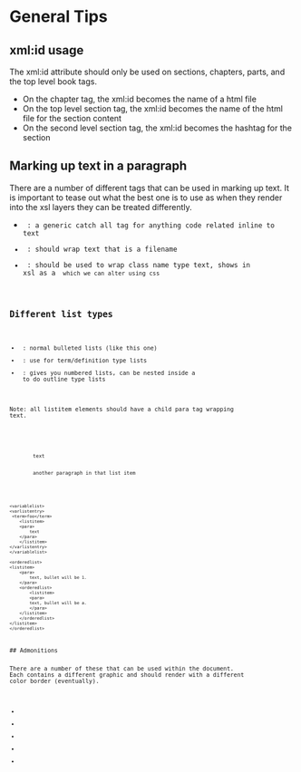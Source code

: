 # General Tips

## xml:id usage

The xml:id attribute should only be used on sections, chapters, parts, and the top level book tags.

* On the chapter tag, the xml:id becomes the name of a html file
* On the top level section tag, the xml:id becomes the name of the html file for the section content
* On the second level section tag, the xml:id becomes the hashtag for the section

## Marking up text in a paragraph

There are a number of different tags that can be used in marking up text.  It is important to tease out what the best one is to use as when they render into the xsl layers they can be treated differently.

* <code> : a generic catch all tag for anything code related inline to text
* <filename> : should wrap text that is a filename
* <classname> : should be used to wrap class name type text, shows in xsl as a <code class="classname"> which we can alter using css 

## Different list types

* <itemizedlist> : normal bulleted lists (like this one)
* <variablelist> : use for term/definition type lists
* <orderedlist> : gives you numbered lists, can be nested inside a <listitem> to do outline type lists

Note: all listitem elements should have a child para tag wrapping text.

<code>
	<itemlizedlist>
  	<listitem>
    	<para>
      	text
    	</para>
    	<para>
      	another paragraph in that list item
    	</para>
  	</listitem>
	</itemlizedlist>

	<variablelist>
  	<varlistentry>
   	 <term>foo</term>
    	<listitem>
      	<para>
        	text
      	</para>
    	</listitem>
  	</varlistentry>
	</variablelist>

	<orderedlist>
  	<listitem>
    	<para>
    		text, bullet will be 1.
    	</para>
    	<orderedlist>
     		<listitem>
        	<para>
          	text, bullet will be a.
        	</para>
      	</listitem>
    	</orderedlist>
  	</listitem>
	</orderedlist>
</code>
## Admonitions

There are a number of these that can be used within the document.  Each contains a different graphic and should render with a different color border (eventually).

* <tip> 
* <note>
* <caution>
* <warning>
* <important>